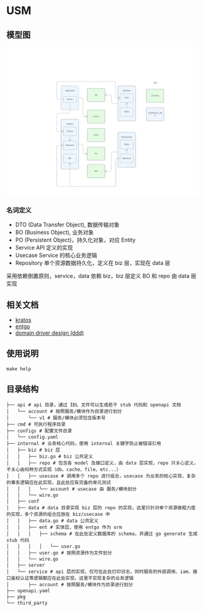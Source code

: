 # USM

## 模型图

![ddd_image](./doc/ddd.svg)

### 名词定义

- DTO (Data Transfer Object), 数据传输对象
- BO (Business Object), 业务对象
- PO (Persistent Object)，持久化对象，对应 Entity
- Service API 定义的实现
- Usecase Service 的核心业务逻辑
- Repository 单个资源数据持久化，定义在 biz 层，实现在 data 层

采用依赖倒置原则，service，data 依赖 biz，biz 层定义 BO 和 repo 由 data 层实现

## 相关文档

- [kratos](https://go-kratos.dev)
- [entgo](https://entgo.io)
- [domain driver design (ddd)](https://domain-driven-design.org/)

## 使用说明

```shell
make help
```

## 目录结构

```text
├── api # api 目录，通过 IDL 文件可以生成若干 stub 代码和 openapi 文档
│   └── account # 按照服务/模块作为目录进行划分
│       └── v1 # 服务/模块必须包含版本号
├── cmd # 可执行程序目录
├── configs # 配置文件目录
│   └── config.yaml
├── internal # 业务核心代码，使用 internal 关键字防止被错误引用
│   ├── biz # biz 层
│   │   ├── biz.go # biz 公共定义
│   │   ├── repo # 包含各 model 及接口定义，由 data 层实现，repo 只关心定义，不关心由何种方式实现（db、cache、file、etc...）
│   │   ├── usecase # 调用多个 repo 进行组合，usecase 为业务的核心实现，复杂的事务逻辑应在此实现，且此处应有完备的单元测试
│   │   │   └── account # usecase 由 服务/模块划分
│   │   └── wire.go
│   ├── conf
│   ├── data # data 目录实现 biz 层的 repo 的实现，这里只针对单个资源做粗力度的实现，多个资源的组合应放在 biz/usecase 中
│   │   ├── data.go # data 公共定义
│   │   ├── ent # 实体层，使用 entgo 作为 orm
│   │   │   ├── schema # 在此处定义数据库的 schema，并通过 go generate 生成 stub 代码
│   │   │   │   └── user.go
│   │   ├── user.go # 按照资源作为文件划分
│   │   └── wire.go
│   ├── server
│   └── service # api 层的实现，仅可在此处打印日志，同时服务的外部调用、iam、接口鉴权认证等逻辑都应在此处实现，这里不实现复杂的业务逻辑
│       ├── account # 按照服务/模块作为目录进行划分
├── openapi.yaml
├── pkg
└── third_party
```
